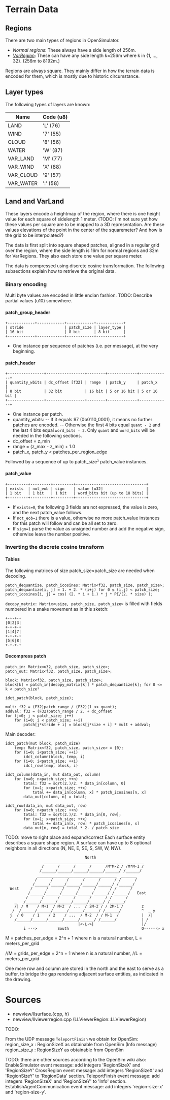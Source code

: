 # Terrain Data
## Regions
There are two main types of regions in OpenSimulator.

- *Normal regions*: These always have a side length of 256m.
- [*VarRegion*](http://opensimulator.org/wiki/Varregion): These can have any side length k×256m where k in {1, ..., 32}. (256m to 8192m.)

Regions are always square. They mainly differ in how the terrain data is encoded for them, which is mostly due to historic circumstance.

## Layer types
The following types of layers are known:

| Name      | Code (u8) |
| --------- | --------- |
| LAND      | 'L' (76)  |
| WIND      | '7' (55)  |
| CLOUD     | '8' (56)  |
| WATER     | 'W' (87)  |
| VAR_LAND  | 'M' (77)  |
| VAR_WIND  | 'X' (88)  |
| VAR_CLOUD | '9' (57)  |
| VAR_WATER | ':' (58)  |

## Land and VarLand
These layers encode a heightmap of the region, where there is one height value for each square of sidelength 1 meter. (TODO: I'm not sure yet how these values per square are to be mapped to a 3D representation. Are these values elevations of the point in the center of the squaremeter? And how is the grid to be interpolated?)

The data is first split into square shaped patches, aligned in a regular grid over the region, where the side length is 16m for normal regions and 32m for VarRegions. They also each store one value per square meter.

The data is compressed using discrete cosine transformation. The following subsections explain how to retrieve the original data.

### Binary encoding
Multi byte values are encoded in little endian fashion.
TODO: Describe partial values (u10) somewhere.

#### patch_group_header
```text
+------------+------------+------------+------------+
| stride                  | patch_size | layer_type |
| 16 bit                  | 8 bit      | 8 bit      |
+------------+------------+------------+------------+
```

- One instance per sequence of patches (i.e. per message), at the very beginning.

#### patch_header
```text
+----------------+-----------------+--------+-------------+-------------+
| quantity_wbits | dc_offset [f32] | range  | patch_y     | patch_x     |
| 8 bit          | 32 bit          | 16 bit | 5 or 16 bit | 5 or 16 bit |
+----------------+-----------------+--------+-------------+-------------+
```

- One instance per patch.
- quantity_wbits:
-- If it equals 97 (0b0110_0001), it means no further patches are encoded.
-- Otherwise the first 4 bits equal `quant - 2` and the last 4 bits equal `word_bits - 2`.
   Only `quant` and `word_bits` will be needed in the following sections.
- dc_offset = z_min
- range = (z_max - z_min) + 1.0
- patch_x, patch_y < patches_per_region_edge

Followed by a sequence of up to patch_size² patch_value instances.

#### patch_value
```text
+---------+---------+---------+-------------------------------+
| exists  | not_eob | sign    | value [u32]                   |
| 1 bit   | 1 bit   | 1 bit   | word_bits bit (up to 18 bits) |
+---------+---------+---------+-------------------------------+
```

- If `exists=0`, the following 3 fields are not expressed, the value is zero, and the next patch_value follows.
- If `not_eob=1` there is a value, otherwise no more patch_value instances for this patch will follow and can be all set to zero.
- If `sign=1` parse the value as unsigned number and add the negative sign, otherwise leave the number positive.

### Inverting the discrete cosine transform
#### Tables
The following matrices of size patch_size×patch_size are needed when decoding.

```
patch_dequantize, patch_icosines: Matrix<f32, patch_size, patch_size>;
patch_dequantize[i, j] = 1. + 2. * (i+j) for 0 ≤ (i,j) < patch_size;
patch_icosines[i, j] = cos( (2. * i + 1.) * j * PI/(2. * size) );
```

`decopy_matrix: Matrix<usize, patch_size, patch_size>` is filled with fields numbered in a snake movement as in this sketch:
```text
+-+-+-+
|0|2|3|
+-+-+-+
|1|4|7|
+-+-+-+
|5|6|8|
+-+-+-+
```

#### Decompress patch
```text
patch_in: Matrix<u32, patch_size, patch_size>;
patch_out: Matrix<f32, patch_size, patch_size>;

block: Matrix<f32, patch_size, patch_size>;
block[k] = patch_in[decopy_matrix[k]] * patch_dequantize[k]; for 0 <= k < patch_size²

idct_patch(block, patch_size);

mult: f32 = (F32)patch_range / (F32)(1 << quant);
addval: f32 = (F32)patch_range / 2. + dc_offset
for (j=0; j < patch_size; j++)
    for (i=0; i < patch_size; ++i)
        patch[j*stride + i] = block[j*size + i] * mult + addval;
```

Main decoder:

```
idct_patch(mut block, patch_size)
    temp: Matrix<f32, patch_size, patch_size> = {0};
    for (i=0; i<patch_size; ++i)
        idct_column(block, temp, i)
    for (i=0; i<patch_size; ++i)
        idct_row(temp, block, i)

idct_column(data_in, mut data_out, column)
    for (n=0; n<patch_size; ++n)
        total: f32 = sqrt(2.)/2. * data_in[column, 0]
        for (x=1; x<patch_size; ++x)
            total += data_in[column, x] * patch_icosines[n, x]
        data_out[column, n] = total;

idct_row(data_in, mut data_out, row)
    for (n=0; n<patch_size; ++n)
        total: f32 = sqrt(2.)/2. * data_in[0, row];
        for (x=1; x<patch_size; ++x)
            total += data_in[x, row] * patch_icosines[n, x]
        data_out[n, row] = total * 2. / patch_size
```

TODO: move to right place and expand/correct
Each surface entity describes a square shape region.
A surface can have up to 8 optional neighbors in all directions (N, NE, E, SE, S, SW, W, NW).

```
                                   North
                 ___________________________________  _______
                /      /      /      /      /M*M-2 / /M*M-1 /
               /______/______/______/______/______/ /______/
              ___________________________________  _______
             /      /      /      /      /      / /      /
            /______/______/______/______/______/ /______/
  West     /      /      /      /      /      / /      /
          /______/______/______/______/______/ /______/   East
         /      /      /      /      /      / /      /
    _   /______/______/______/______/______/ /______/
    /| / M    / M+1  / M+2  / ...  / 2M-2 / / 2M-1 /        z
   /  /______/______/______/______/______/ /______/         ^  _ y
  j  / 0    / 1    / 2    / ...  / M-2  / / M-1  /          |  /|
    /______/______/______/______/______/ /______/           | /
                                |<-L->|                     |/
        i --->         South                                O------> x
```

M = patches_per_edge = 2^n + 1 where n is a natural number,
L = meters_per_grid

//M = grids_per_edge = 2^n + 1 where n is a natural number,
//L = meters_per_grid

One more row and column are stored in the north and the east to serve as a buffer, to bridge the gap
rendering adjacent surface entities, as indicated in the drawing.

# Sources
- newview/llsurface.{cpp, h}
- newview/llviewerregion.cpp (LLViewerRegion::LLViewerRegion)

TODO: 

From the UDP message `TeleportFinish` we obtain for OpenSim:
region_size_x : RegionSizeX as obtainable from OpenSim (Info message)
region_size_y : RegionSizeY as obtainable from OpenSim

TODO: there are other sources according to the OpenSim wiki also:
    EnableSimulator event message: add integers 'RegionSizeX' and 'RegionSizeY'
    CrossRegion event message: add integers 'RegionSizeX' and 'RegionSizeY' to 'RegionData' section.
    TeleportFinish event message: add integers 'RegionSizeX' and 'RegionSizeY' to 'Info' section.
    EstablishAgentCommunication event message: add integers 'region-size-x' and 'region-size-y'. 


